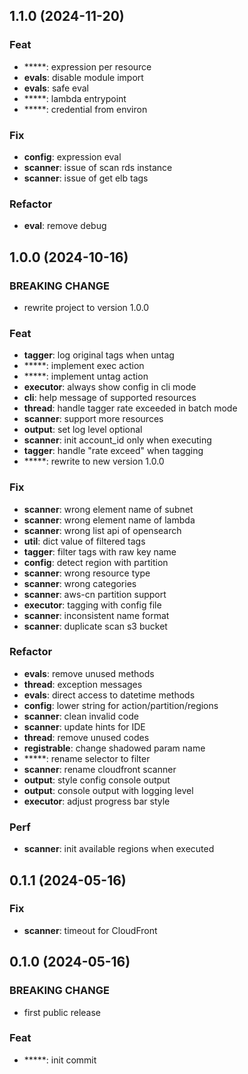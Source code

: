 ## 1.1.0 (2024-11-20)

### Feat

- *****: expression per resource
- **evals**: disable module import
- **evals**: safe eval
- *****: lambda entrypoint
- *****: credential from environ

### Fix

- **config**: expression eval
- **scanner**: issue of scan rds instance
- **scanner**: issue of get elb tags

### Refactor

- **eval**: remove debug

## 1.0.0 (2024-10-16)

### BREAKING CHANGE

- rewrite project to version 1.0.0

### Feat

- **tagger**: log original tags when untag
- *****: implement exec action
- *****: implement untag action
- **executor**: always show config in cli mode
- **cli**: help message of supported resources
- **thread**: handle tagger rate exceeded in batch mode
- **scanner**: support more resources
- **output**: set log level optional
- **scanner**: init account_id only when executing
- **tagger**: handle "rate exceed" when tagging
- *****: rewrite to new version 1.0.0

### Fix

- **scanner**: wrong element name of subnet
- **scanner**: wrong element name of lambda
- **scanner**: wrong list api of opensearch
- **util**: dict value of filtered tags
- **tagger**: filter tags with raw key name
- **config**: detect region with partition
- **scanner**: wrong resource type
- **scanner**: wrong categories
- **scanner**: aws-cn partition support
- **executor**: tagging with config file
- **scanner**: inconsistent name format
- **scanner**: duplicate scan s3 bucket

### Refactor

- **evals**: remove unused methods
- **thread**: exception messages
- **evals**: direct access to datetime methods
- **config**: lower string for action/partition/regions
- **scanner**: clean invalid code
- **scanner**: update hints for IDE
- **thread**: remove unused codes
- **registrable**: change shadowed param name
- *****: rename selector to filter
- **scanner**: rename cloudfront scanner
- **output**: style config console output
- **output**: console output with logging level
- **executor**: adjust progress bar style

### Perf

- **scanner**: init available regions when executed

## 0.1.1 (2024-05-16)

### Fix

- **scanner**: timeout for CloudFront

## 0.1.0 (2024-05-16)

### BREAKING CHANGE

- first public release

### Feat

- *****: init commit
